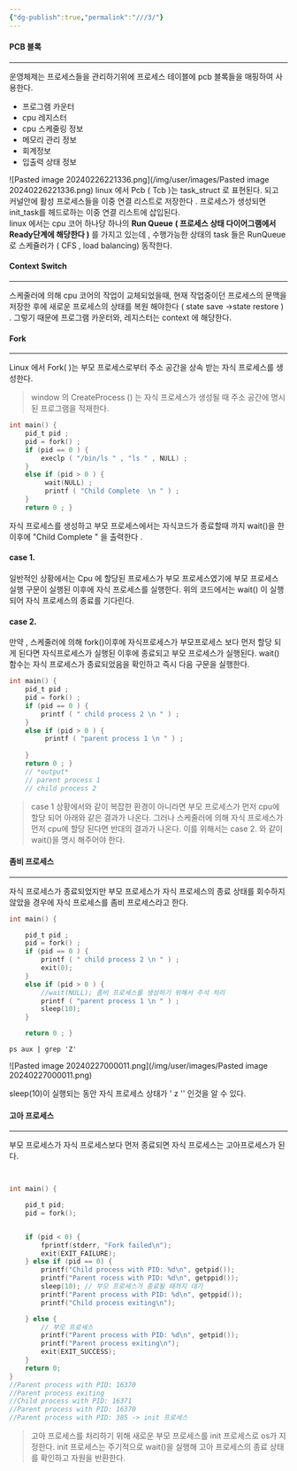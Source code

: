 ```yaml
---
{"dg-publish":true,"permalink":"///3/"}
---
```



#### PCB 블록
---
운영체제는 프로세스들을 관리하기위에 프로세스 테이블에 pcb 블록들을 매핑하여 사용한다.

- 프로그램 카운터
- cpu 레지스터
- cpu 스케줄링 정보
- 메모리 관리 정보
- 회계정보
- 입출력 상태 정보

![Pasted image 20240226221336.png](/img/user/images/Pasted image 20240226221336.png)
linux 에서 Pcb ( Tcb )는 task_struct 로 표현된다. 되고 커널안에 활성 프로세스들을 이중 연결 리스트로 저장한다 .  프로세스가 생성되면 init_task를 헤드로하는 이중 연결 리스트에 삽입된다.  
linux 에서는 cpu 코어 하나당 하나의 **Run Queue** **(  프로세스 상태 다이어그램에서 Ready단계에 해당한다 )** 를 가지고 있는데 ,  수행가능한 상태의 task 들은 RunQueue 로 스케쥴러가 ( CFS , load balancing) 동작한다. 



#### Context Switch
---
 스케줄러에 의해 cpu 코어의 작업이 교체되었을때, 현재 작업중이던 프로세스의 문맥을 저장한 후에 새로운 프로세스의 상태를 복원 해야한다 ( state save ->state restore ) . 
 그렇기 때문에 프로그램 카운터와, 레지스터는 context 에 해당한다.



#### Fork
---
Linux 에서 Fork( )는 부모 프로세스로부터 주소 공간을 상속 받는 자식 프로세스를 생성한다.
>window 의 CreateProcess () 는 자식 프로세스가 생성될 때 주소 공간에 명시된 프로그램을 적재한다.


```c
int main() { 
	pid_t pid ; 
	pid = fork() ; 
	if (pid == 0 ) {
		execlp ( "/bin/ls " , "ls " , NULL) ; 
	}
	else if (pid > 0 ) {
		 wait(NULL) ; 
		 printf ( "Child Complete  \n " ) ; 
	} 
	return 0 ; }
```

자식 프로세스를 생성하고 부모 프로세스에서는 자식코드가 종료할때 까지 wait()을 한 이후에 "Child Complete " 을 출력한다 .

#### case 1. 
 일반적인 상황에서는 Cpu 에 할당된 프로세스가 부모 프로세스였기에 부모 프로세스 실행 구문이 실행된 이후에 자식 프로세스를 실행한다.
위의 코드에서는 wait() 이 실행되어 자식 프로세스의 종료를 기다린다.

#### case 2. 
만약 , 스케줄러에 의해 fork()이후에 자식프로세스가 부모프로세스 보다 먼저 할당 되게 된다면 자식프로세스가 실행된 이후에 종료되고 부모 프로세스가 실행된다. wait() 함수는 자식 프로세스가 종료되었음을 확인하고 즉시 다음 구문을 실행한다.



```c
int main() { 
	pid_t pid ; 
	pid = fork() ; 
	if (pid == 0 ) {
		printf ( " child process 2 \n " ) ; 
	}
	else if (pid > 0 ) {
		 printf ( "parent process 1 \n " ) ;
	
	} 
	return 0 ; }
	// *output*
	// parent process 1
	// child process 2
```

> case 1 상황에서와 같이 복잡한 환경이 아니라면 부모 프로세스가 먼저 cpu에 할당 되어 아래와 같은 결과가 나온다. 그러나 스케줄러에 의해 자식 프로세스가 먼저 cpu에 할당 된다면 반대의 결과가 나온다. 이를 위해서는 case 2. 와 같이 wait()을 명시 해주어야 한다.

#### 좀비 프로세스 
---
자식 프로세스가 종료되었지만 부모 프로세스가 자식 프로세스의 종료 상태를 회수하지 않았을 경우에 자식 프로세스를 좀비 프로세스라고 한다.

```c
int main() {

    pid_t pid ;
    pid = fork() ;
    if (pid == 0 ) {
        printf ( " child process 2 \n " ) ;
        exit(0);
    }
    else if (pid > 0 ) {
	    //wait(NULL); 좀비 프로세스를 생성하기 위해서 주석 처리
        printf ( "parent process 1 \n " ) ;
        sleep(10);
    }

    return 0 ; }
```


```
ps aux | grep 'Z'
```

![Pasted image 20240227000011.png](/img/user/images/Pasted image 20240227000011.png)

sleep(10)이 실행되는 동안   자식 프로세스 상태가  ' z '' 인것을  알 수 있다.
#### 고아 프로세스
----
부모 프로세스가 자식 프로세스보다 먼저 종료되면 자식 프로세스는 고아프로세스가 된다.

```c
  

int main() {

    pid_t pid;
    pid = fork();


    if (pid < 0) {
        fprintf(stderr, "Fork failed\n");
        exit(EXIT_FAILURE);
    } else if (pid == 0) {
        printf("Child process with PID: %d\n", getpid());
        printf("Parent rocess with PID: %d\n", getppid());
	    sleep(10); // 부모 프로세스가 종료될 때까지 대기
        printf("Parent process with PID: %d\n", getppid());
        printf("Child process exiting\n");

    } else {
        // 부모 프로세스
        printf("Parent process with PID: %d\n", getpid());
        printf("Parent process exiting\n");
        exit(EXIT_SUCCESS);
    }
    return 0;
}
//Parent process with PID: 16370
//Parent process exiting
//Child process with PID: 16371
//Parent process with PID: 16370
//Parent process with PID: 385 -> init 프로세스
```

>  고아 프로세스를 처리하기 위해 새로운 부모 프로세스를 init 프로세스로 os가 지정한다. init 프로세스는 주기적으로 wait()을 실행해 고아 프로세스의 종료 상태를 확인하고 자원을 반환한다.